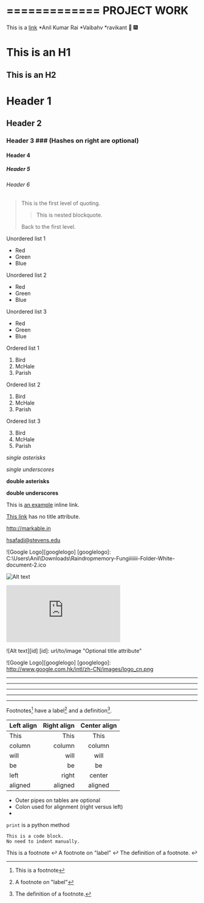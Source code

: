 =============
 PROJECT WORK
=============
This is a [link](htpps://google.com)
*Anil Kumar Rai
    *Vaibahv
    *ravikant 
    :tada: :fireworks:

This is an H1
=============

This is an H2
-------------
# Header 1 #
## Header 2 ##
### Header 3 ###             (Hashes on right are optional)
#### Header 4 ####
##### Header 5 #####
###### Header 6 ######


> This is the first level of quoting.
>
> > This is nested blockquote.
>
> Back to the first level.

Unordered list 1

*   Red
*   Green
*   Blue

Unordered list 2

+   Red
+   Green
+   Blue

Unordered list 3

-   Red
-   Green
-   Blue

Ordered list 1

1.  Bird
2.  McHale
3.  Parish

Ordered list 2

1.  Bird
1.  McHale
1.  Parish

Ordered list 3

3.  Bird
2.  McHale
1.  Parish

*single asterisks*

_single underscores_

**double asterisks**

__double underscores__

This is [an example](http://www.stevens.edu/sit/ "Stevens Institute of Technology") inline link.

[This link](http://example.net/) has no title attribute.

<http://markable.in>

<hsafadi@stevens.edu>

![Google Logo][googlelogo]
[googlelogo]: C:\Users\Anil\Downloads\Raindropmemory-Fungiiiiiii-Folder-White-document-2.ico


![Alt text](http://findicons.com/icon/77992/shield_and_swords?id=392121 "Optional title")

![Google Logo](http://www.iconarchive.com/show/i-icons-by-treetog.html)

![Alt text][id]
[id]: url/to/image  "Optional title attribute"

![Google Logo][googlelogo]
[googlelogo]: http://www.google.com.hk/intl/zh-CN/images/logo_cn.png 

* * *
***
*****
- - -
---------------------------------------


Footnotes[^1] have a label[^label] and a definition[^!DEF].

[^1]: This is a footnote
[^label]: A footnote on "label"
[^!DEF]: The definition of a footnote.


 Left align | Right align | Center align 
:-----------|------------:|:------------:
 This       |        This |     This     
 column     |      column |    column    
 will       |        will |     will     
 be         |          be |      be      
 left       |       right |    center    
 aligned    |     aligned |   aligned 

* Outer pipes on tables are optional
* Colon used for alignment (right versus left)
* 

`print` is a python method

```
This is a code block.
No need to indent manually.
```

This is a footnote ↩
A footnote on "label" ↩
The definition of a footnote. ↩

